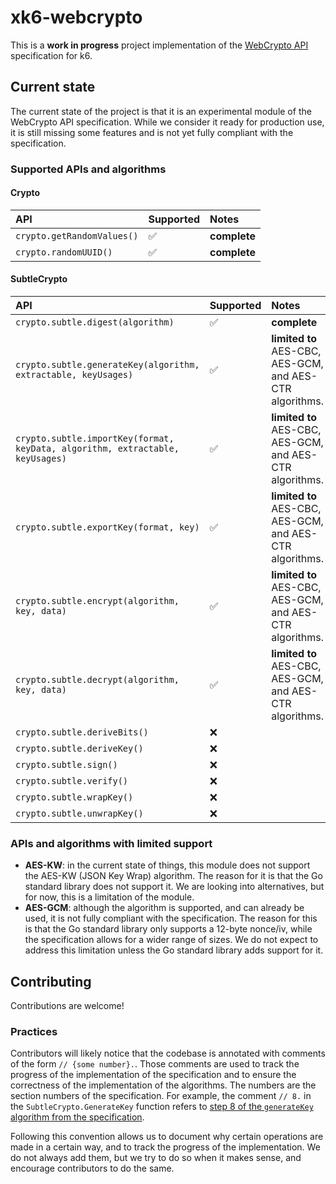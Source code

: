 # xk6-webcrypto

This is a **work in progress** project implementation of the [WebCrypto API](https://developer.mozilla.org/en-US/docs/Web/API/Web_Crypto_API) specification for k6.

## Current state

The current state of the project is that it is an experimental module of the WebCrypto API specification. While we consider it ready for production use, it is still missing some features and is not yet fully compliant with the specification.

### Supported APIs and algorithms

#### Crypto

| API                        | Supported | Notes        |
| :------------------------- | :-------- | :----------- |
| `crypto.getRandomValues()` | ✅        | **complete** |
| `crypto.randomUUID()`      | ✅        | **complete** |

#### SubtleCrypto

| API                                                                           | Supported | Notes                                                    |
| :---------------------------------------------------------------------------- | :-------- | :------------------------------------------------------- |
| `crypto.subtle.digest(algorithm)`                                             | ✅        | **complete**                                             |
| `crypto.subtle.generateKey(algorithm, extractable, keyUsages)`                | ✅        | **limited to** AES-CBC, AES-GCM, and AES-CTR algorithms. |
| `crypto.subtle.importKey(format, keyData, algorithm, extractable, keyUsages)` | ✅        | **limited to** AES-CBC, AES-GCM, and AES-CTR algorithms. |
| `crypto.subtle.exportKey(format, key)`                                        | ✅        | **limited to** AES-CBC, AES-GCM, and AES-CTR algorithms. |
| `crypto.subtle.encrypt(algorithm, key, data)`                                 | ✅        | **limited to** AES-CBC, AES-GCM, and AES-CTR algorithms. |
| `crypto.subtle.decrypt(algorithm, key, data)`                                 | ✅        | **limited to** AES-CBC, AES-GCM, and AES-CTR algorithms. |
| `crypto.subtle.deriveBits()`                                                  | ❌        |                                                          |
| `crypto.subtle.deriveKey()`                                                   | ❌        |                                                          |
| `crypto.subtle.sign()`                                                        | ❌        |                                                          |
| `crypto.subtle.verify()`                                                      | ❌        |                                                          |
| `crypto.subtle.wrapKey()`                                                     | ❌        |                                                          |
| `crypto.subtle.unwrapKey()`                                                   | ❌        |                                                          |


### APIs and algorithms with limited support

- **AES-KW**: in the current state of things, this module does not support the AES-KW (JSON Key Wrap) algorithm. The reason for it is that the Go standard library does not support it. We are looking into alternatives, but for now, this is a limitation of the module.
- **AES-GCM**: although the algorithm is supported, and can already be used, it is not fully compliant with the specification. The reason for this is that the Go standard library only supports a 12-byte nonce/iv, while the specification allows for a wider range of sizes. We do not expect to address this limitation unless the Go standard library adds support for it.

## Contributing

Contributions are welcome!

### Practices

Contributors will likely notice that the codebase is annotated with comments of the form `// {some number}.`. Those comments are used to track the progress of the implementation of the specification and to ensure the correctness of the implementation of the algorithms. The numbers are the section numbers of the specification. For example, the comment `// 8.` in the `SubtleCrypto.GenerateKey` function refers to [step 8 of the `generateKey` algorithm from the specification](https://www.w3.org/TR/WebCryptoAPI/#SubtleCrypto-method-generateKey).

Following this convention allows us to document why certain operations are made in a certain way, and to track the progress of the implementation. We do not always add them, but we try to do so when it makes sense, and encourage contributors to do the same.
